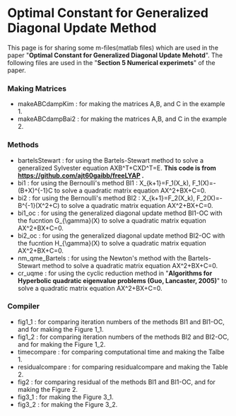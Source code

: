 # Optimal Constant for Generalized Diagonal Update Method
This page is for sharing some m-files(matlab files) which are used in the paper "**Optimal Constant for Generalized Diagonal Update Mehotd**".
The following files are used in the "**Section 5 Numerical experimets**" of the paper.

### Making Matrices
- makeABCdampKim : for making the matrices A,B, and C in the example 1.
- makeABCdampBai2 : for making the matrices A,B, and C in the example 2.

### Methods
- bartelsStewart : for using the Bartels-Stewart method to solve a generalized Sylvester equation AXB^T+CXD^T=E. **This code is from https://github.com/ajt60gaibb/freeLYAP .**
- bi1 : for using the Bernoulli's method BI1 : X_{k+1}=F_1(X_k), F_1(X)=-(B+X)^{-1}C to solve a quadratic matrix equation AX^2+BX+C=0.
- bi2 : for using the Bernoulli's method BI2 : X_{k+1}=F_2(X_k), F_2(X)=-B^{-1}(X^2+C) to solve a quadratic matrix equation AX^2+BX+C=0.
- bi1_oc : for using the generalized diagonal update method BI1-OC with the fucntion G_{\gamma}(X) to solve a quadratic matrix equation AX^2+BX+C=0.
- bi2_oc : for using the generalized diagonal update method BI2-OC with the fucntion H_{\gamma}(X) to solve a quadratic matrix equation AX^2+BX+C=0.
- nm_qme_Bartels : for using the Newton's method with the Bartels-Stewart method to solve a quadratic matrix equation AX^2+BX+C=0.
- cr_uqme : for using the cyclic reduction method in "**Algorithms for Hyperbolic quadratic eigenvalue problems (Guo, Lancaster, 2005)**" to solve a quadratic matrix equation AX^2+BX+C=0.

### Compiler
- fig1_1 : for comparing iteration numbers of the methods BI1 and BI1-OC, and for making the Figure 1_1.
- fig1_2 : for comparing iteration numbers of the methods BI2 and BI2-OC, and for making the Figure 1_2.
- timecompare : for comparing computational time and making the Talbe 1.
- residualcompare : for comparing residualcompare and making the Table 2.
- fig2 : for comparing residual of the methods BI1 and BI1-OC, and for making the Figure 2.
- fig3_1 : for making the Figure 3_1.
- fig3_2 : for making the Figure 3_2.
